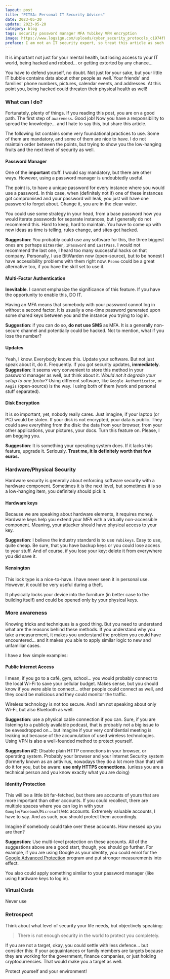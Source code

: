 ```yaml
---
layout: post
title: "PITSA: Personal IT Security Advices"
date: 2023-05-20
update: 2023-05-20
category: blog
tags: security password manager MFA Yubikey VPN encryption
image: https://www.logsign.com/uploads/cyber_security_protocols_c1974fb1ed.png
preface: I am not an IT security expert, so treat this article as such. What I am trying to achieve here, is to collect some objectively good practices to enharden your private personal security IT-wise.
---
```


It is important not just for your mental health, but losing access to your IT world, being hacked and robbed... or getting extorted by any chance... 

You have to defend yourself, no doubt. Not just for your sake, but your little IT bubble contains data about other people as well. Your friends' and families' phone numbers, pictures, calendar events, and addresses. At this point you, being hacked could threaten their physical health as well!

<!--more-->

### What can I do?

Fortunately, plenty of things. If you reading this post, you are on a good path. The first step of `awareness`. Good job!
Now you have a responsibility to spread the knowledge... and I hate to say this, but share this article.

The following list contains some very foundational practices to use. Some of them are mandatory, and some of them are nice to have.
I do not maintain order between the points, but trying to show you the low-hanging fruits and the next level of security as well.

#### Password Manager
One of the **important** stuff. I would say mandatory, but there are other ways.
However, using a password manager is undoubtedly useful.

The point is, to have a unique password for every instance where you would use a password. In this case, when (definitely not if) one of these instances got compromised and your password will leak, you just will have one password to forget about. Change it, you are in the clear water.

You could use some strategy in your head, from a base password how you would iterate passwords for separate instances, but I generally do not recommend this. Hard to keep, hard to maintain. You have to come up with new ideas as time is telling, rules change, and sites got hacked.

**Suggestion**: You probably could use any software for this, the three biggest ones are perhaps `BitWarden`, `1Password` and `LastPass`.
I would not recommend the last one, I heard too many successful hacks on that company. Personally, I use BitWarden now (open-source), but to be honest I have accessibility problems with them right now.
`Psono` could be a great alternative too, if you have the skill set to use it.

#### Multi-Factor Authentication
**Inevitable**. I cannot emphasize the significance of this feature. If you have the opportunity to enable this, DO IT.

Having an MFA means that somebody with your password cannot log in without a second factor. It is usually a one-time password generated upon some shared keys between you and the instance you trying to log in.

**Suggestion**: if you can do so, **do not use SMS** as MFA. It is a generally non-secure channel and potentially could be hacked.
Not to mention, what if you lose the number?

#### Updates
Yeah, I know. Everybody knows this. Update your software. But not just speak about it, do it. Frequently.
If you got security updates, **immediately**.
**Suggestion**: It seems very convenient to store this method in your password manager as well, but think about it. _Would not it degrade your setup to one factor?_
Using different software, like `Google Authenticator`, or `Aegis` (open-source) is the way. I using both of them (work and personal stuff separated).

#### Disk Encryption
It is so important, yet, nobody really cares. Just imagine, if your laptop (or PC) would be stolen. If your disk is not encrypted, your data is public.
They could save everything from the disk: the data from your browser, from your other applications, your pictures, your docs.
Turn this feature on. Please, I am begging you.

**Suggestion**: It is something your operating system does. If it lacks this feature, upgrade it. Seriously.
**Trust me, it is definitely worth that few euros.**

### Hardware/Physical Security
Hardware security is generally about enforcing software security with a hardware component. Sometimes it is the next level, but sometimes it is so a low-hanging item, you definitely should pick it.

#### Hardware keys
Because we are speaking about hardware elements, it requires money. Hardware keys help you extend your MFA with a virtually non-accessible component. Meaning, your attacker should have physical access to your key.

**Suggestion**: I believe the industry standard is to use `Yubikeys`. Easy to use, quite cheap. Be sure, that you have backup keys or you could lose access to your stuff.
And of course, if you lose your key: delete it from everywhere you did save it.

#### Kensington
This lock type is a nice-to-have. I have never seen it in personal use. However, it could be very useful during a theft.

It physically locks your device into the furniture (in better case to the building itself) and could be opened only by your physical keys.

### More awareness
Knowing tricks and techniques is a good thing. But you need to understand what are the reasons behind these methods.
If you understand why you take a measurement, it makes you understand the problem you could have encountered... and it makes you able to apply similar logic to new and unfamiliar cases.

I have a few simple examples:

#### Public Internet Access
I mean, if you go to a café, gym, school... you would probably connect to the local Wi-Fi to save your cellular budget.
Makes sense, but you should know if you were able to connect... other people could connect as well, and they could be malicious and they could monitor the traffic.

Wireless technology is not too secure. And I am not speaking about only Wi-Fi, but also Bluetooth as well.

**Suggestion**: use a physical cable connection if you can. Sure, if you are listening to a publicly available podcast, that is probably not a big issue to be eavesdropped on... but imagine if your very confidential meeting is leaking out because of the accumulation of used wireless technologies.
Using VPN is also a well-founded method to protect yourself.

**Suggestion #2**: Disable plain HTTP connections in your browser, or operating system. Probably your browser and your Internet Security system (formerly known as an antivirus, nowadays they do a lot more than that) will do it for you, but be aware: **use only HTTPS connections**. (unless you are a technical person and you know exactly what you are doing)

#### Identity Protection
This will be a little bit far-fetched, but there are accounts of yours that are more important than other accounts. If you could recollect, there are multiple spaces where you can log in with your `Google`/`Facebook`/`Microsoft`/etc accounts. Extremely valuable accounts, I have to say.
And as such, you should protect them accordingly.

Imagine if somebody could take over these accounts. How messed up you are then?

**Suggestion**: Use multi-level protection on these accounts. All of the suggestions above are a good start, though, you should go further.
For example, if you are using Google as your identity, you could enrol for the [Google Advanced Protection] program and put stronger measurements into effect.

You also could apply something similar to your password manager (like using hardware keys to log in).

#### Virtual Cards
Never use 

### Retrospect
Think about what level of security your life needs, but objectively speaking:
> There is not enough security in the world to protect you completely.

If you are not a target, okay, you could settle with less defence... but consider this:
If your acquaintances or family members are targets because they are working for the government, finance companies, or just holding cryptocurrencies. That would make you a target as well.

Protect yourself and your environment!

[Google Advanced Protection]: https://landing.google.com/advancedprotection/
